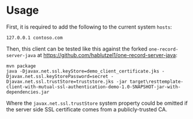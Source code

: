 # Usage

First, it is required to add the following to the current system `hosts`:

```
127.0.0.1 contoso.com
```

Then, this client can be tested like this against the forked `one-record-server-java` at https://github.com/hablutzel1/one-record-server-java:

```
mvn package
java -Djavax.net.ssl.keyStore=demo_client_certificate.jks -Djavax.net.ssl.keyStorePassword=secret -Djavax.net.ssl.trustStore=truststore.jks -jar target\resttemplate-client-with-mutual-ssl-authentication-demo-1.0-SNAPSHOT-jar-with-dependencies.jar
```
Where the `javax.net.ssl.trustStore` system property could be omitted if the server side SSL certificate comes from a publicly-trusted CA.
